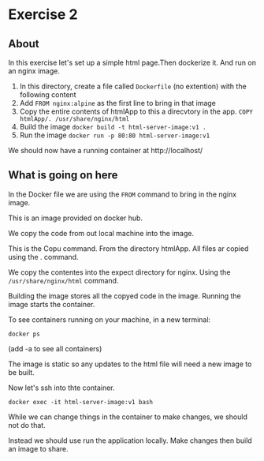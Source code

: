 # Exercise 2

## About

In this exercise let's set up a simple html page.Then dockerize it. And run on an nginx image. 

1. In this directory, create a file called `Dockerfile` (no extention) with the following content
2. Add `FROM nginx:alpine` as the first line to bring in that image
3. Copy the entire contents of htmlApp to this a direcvtory in the app. `COPY htmlApp/. /usr/share/nginx/html`
4. Build the image `docker build -t html-server-image:v1 .`
5. Run the image `docker run -p 80:80 html-server-image:v1`

We should now have a running container at http://localhost/

## What is going on here

In the Docker file we are using the `FROM` command to bring in the nginx image.

This is an image provided on docker hub.

We copy the code from out local machine into the image.

This is the Copu command. From the directory htmlApp. All files ar copied using the . command.

We copy the contentes into the expect directory for nginx. Using the `/usr/share/nginx/html` command.

Building the image stores all the copyed code in the image. Running the image starts the container.

To see containers running on your machine, in a new terminal:

`docker ps`

(add -a to see all containers)

The image is static so any updates to the html file will need a new image to be built.

Now let's ssh into thte container.

`docker exec -it html-server-image:v1 bash`

While we can change things in the container to make changes, we should not do that.

Instead we should use run the application locally. Make changes then build an image to share.
